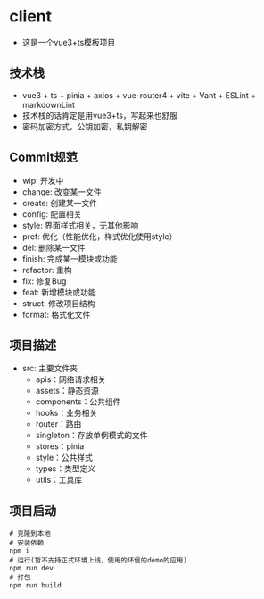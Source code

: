 # client

- 这是一个vue3+ts模板项目

## 技术栈

- vue3 + ts + pinia + axios + vue-router4 + vite + Vant + ESLint + markdownLint
- 技术栈的话肯定是用vue3+ts，写起来也舒服
- 密码加密方式，公钥加密，私钥解密

## Commit规范

- wip: 开发中
- change: 改变某一文件
- create: 创建某一文件
- config: 配置相关
- style: 界面样式相关，无其他影响
- pref: 优化（性能优化，样式优化使用style）
- del: 删除某一文件
- finish: 完成某一模块或功能
- refactor: 重构
- fix: 修复Bug
- feat: 新增模块或功能
- struct: 修改项目结构
- format: 格式化文件

## 项目描述

- src: 主要文件夹
  - apis：网络请求相关
  - assets：静态资源
  - components：公共组件
  - hooks：业务相关
  - router：路由
  - singleton：存放单例模式的文件
  - stores：pinia
  - style：公共样式
  - types：类型定义
  - utils：工具库

## 项目启动

```shell
# 克隆到本地
# 安装依赖
npm i
# 运行(暂不支持正式环境上线，使用的环信的demo的应用)
npm run dev
# 打包
npm run build
```
